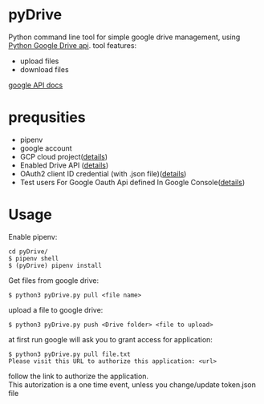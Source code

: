 # pyDrive
Python command line tool for simple google drive management, using [Python Google Drive api](https://github.com/googleworkspace/python-samples). 
tool features:
- upload files
- download files

[google API docs](https://developers.google.com/drive/api/v3/about-sdk)

# prequsities
* pipenv
* google account
* GCP cloud project([details](https://cloud.google.com))
* Enabled Drive API ([details](https://developers.google.com/workspace/guides/create-project))
* OAuth2 client ID credential (with .json file)([details](https://developers.google.com/workspace/guides/create-credentials))
* Test users For Google Oauth Api defined In Google Console([details](https://support.google.com/cloud/answer/10311615?hl=en#publishing-status&zippy=%2Cexternal%2Ctesting))

# Usage

Enable pipenv:  
```
cd pyDrive/
$ pipenv shell
$ (pyDrive) pipenv install 
```


Get files from google drive:  
```
$ python3 pyDrive.py pull <file name>
```

upload a file to google drive:  
```
$ python3 pyDrive.py push <Drive folder> <file to upload>
```

at first run google will ask you to grant access for application:
```
$ python3 pyDrive.py pull file.txt
Please visit this URL to authorize this application: <url>

```
follow the link to authorize the application.  
This autorization is a one time event, unless you change/update token.json file
